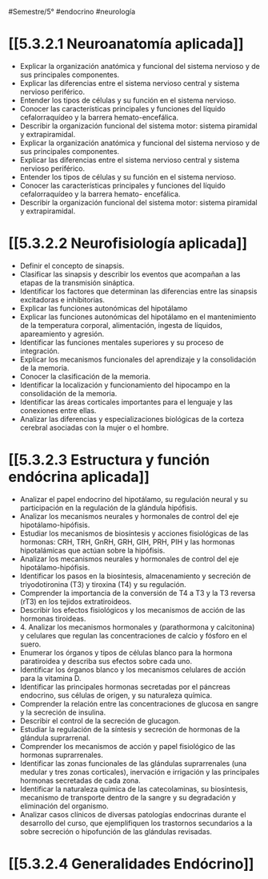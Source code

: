 #Semestre/5°  #endocrino #neurología  
# [[5.3.2.1 Neuroanatomía aplicada]]
- Explicar la organización anatómica y funcional del sistema nervioso y de sus principales componentes.  
- Explicar las diferencias entre el sistema nervioso central y sistema nervioso periférico.  
- Entender los tipos de células y su función en el sistema nervioso.  
- Conocer las características principales y funciones del líquido cefalorraquídeo y la barrera hemato-encefálica.  
- Describir la organización funcional del sistema motor: sistema piramidal y extrapiramidal.
- Explicar la organización anatómica y funcional del sistema nervioso y de sus principales componentes.  
- Explicar las diferencias entre el sistema nervioso central y sistema nervioso periférico.  
- Entender los tipos de células y su función en el sistema nervioso.  
- Conocer las características principales y funciones del líquido cefalorraquídeo y la barrera hemato- encefálica.  
- Describir la organización funcional del sistema motor: sistema piramidal y extrapiramidal.
# [[5.3.2.2 Neurofisiología aplicada]]
- Definir el concepto de sinapsis.   
- Clasificar las sinapsis y describir los eventos que acompañan a las etapas de la transmisión sináptica.   
- Identificar los factores que determinan las diferencias entre las sinapsis excitadoras e inhibitorias.
- Explicar las funciones autonómicas del hipotálamo 
- Explicar las funciones autonómicas del hipotálamo en el mantenimiento de la temperatura corporal, alimentación, ingesta de líquidos, apareamiento y agresión.
- Identificar las funciones mentales superiores y su proceso de integración.
- Explicar los mecanismos funcionales del aprendizaje y la consolidación de la memoria.   
- Conocer la clasificación de la memoria.  
- Identificar la localización y funcionamiento del hipocampo en la consolidación de la memoria.  
- Identificar las áreas corticales importantes para el lenguaje y las conexiones entre ellas.
- Analizar las diferencias y especializaciones biológicas de la corteza cerebral asociadas con la mujer o el hombre.
# [[5.3.2.3 Estructura y función endócrina aplicada]]
- Analizar el papel endocrino del hipotálamo, su regulación neural y su participación en la regulación de la glándula hipófisis.
- Analizar los mecanismos neurales y hormonales de control del eje hipotálamo-hipófisis.  
- Estudiar los mecanismos de biosíntesis y acciones fisiológicas de las hormonas: CRH, TRH, GnRH, GRH, GIH, PRH, PIH y las hormonas hipotalámicas que actúan sobre la hipófisis.  
- Analizar los mecanismos neurales y hormonales de control del eje hipotálamo-hipófisis.
- Identificar los pasos en la biosíntesis, almacenamiento y secreción de triyodotironina (T3) y tiroxina (T4) y su regulación.  
- Comprender la importancia de la conversión de T4 a T3 y la T3 reversa (rT3) en los tejidos extratiroideos.  
- Describir los efectos fisiológicos y los mecanismos de acción de las hormonas tiroideas.
- 4. Analizar los mecanismos hormonales y (parathormona y calcitonina) y celulares que regulan las concentraciones de calcio y fósforo en el suero.
- Enumerar los órganos y tipos de células blanco para la hormona paratiroidea y describa sus efectos sobre cada uno.
- Identificar los órganos blanco y los mecanismos celulares de acción para la vitamina D.
- Identificar las principales hormonas secretadas por el páncreas endocrino, sus células de origen, y su naturaleza química.
- Comprender la relación entre las concentraciones de glucosa en sangre y la secreción de insulina.  
- Describir el control de la secreción de glucagon.
- Estudiar la regulación de la síntesis y secreción de hormonas de la glándula suprarrenal.  
- Comprender los mecanismos de acción y papel fisiológico de las hormonas suprarrenales.  
- Identificar las zonas funcionales de las glándulas suprarrenales (una medular y tres zonas corticales), inervación e irrigación y las principales hormonas secretadas de cada zona.
- Identificar la naturaleza química de las catecolaminas, su biosíntesis, mecanismo de transporte dentro de la sangre y su degradación y eliminación del organismo.
- Analizar casos clínicos de diversas patologías endocrinas durante el desarrollo del curso, que ejemplifiquen los trastornos secundarios a la sobre secreción o hipofunción de las glándulas revisadas.

# [[5.3.2.4 Generalidades Endócrino]]
